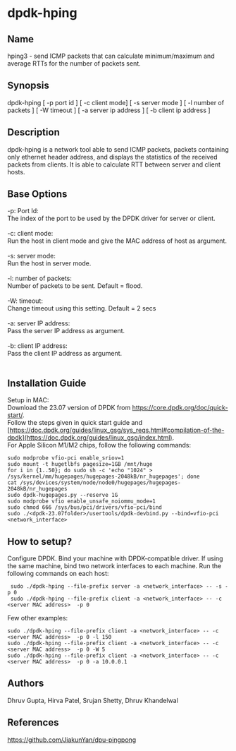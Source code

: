 # dpdk-hping

## Name
hping3 - send ICMP packets that can calculate minimum/maximum and average RTTs for the number of packets sent. 

## Synopsis
dpdk-hping [ -p port id ] [ -c client mode] [ -s server mode ] [ -l number of packets ] [ -W timeout ] [ -a server ip address ] [ -b client ip address ]

## Description
dpdk-hping is a network tool able to send ICMP packets, packets containing only ethernet header address, and displays the statistics of the received packets from clients. It is able to calculate RTT between server and client hosts. 

## Base Options

-p: Port Id: <br>
    The index of the port to be used by the DPDK driver for server or client. <br>
    <br>
-c: client mode: <br>
    Run the host in client mode and give the MAC address of host as argument.<br>
    <br>
-s: server mode:<br>
    Run the host in server mode. <br>
    <br>
-l: number of packets:<br>
    Number of packets to be sent. Default = flood.<br>
    <br>
-W: timeout:<br>
    Change timeout using this setting. Default = 2 secs<br>
    <br>
-a: server IP address:<br>
    Pass the server IP address as argument.<br>
    <br>
-b: client IP address:<br>
    Pass the client IP address as argument. <br>
    <br>
## Installation Guide
Setup in MAC:<br>
Download the 23.07 version of DPDK from https://core.dpdk.org/doc/quick-start/. <br>
Follow the steps given in quick start guide and [https://doc.dpdk.org/guides/linux_gsg/sys_reqs.html#compilation-of-the-dpdk](https://doc.dpdk.org/guides/linux_gsg/index.html). <br>
For Apple Silicon M1/M2 chips, follow the following commands:
```
sudo modprobe vfio-pci enable_sriov=1
sudo mount -t hugetlbfs pagesize=1GB /mnt/huge
for i in {1..50}; do sudo sh -c 'echo "1024" > /sys/kernel/mm/hugepages/hugepages-2048kB/nr_hugepages'; done
cat /sys/devices/system/node/node0/hugepages/hugepages-2048kB/nr_hugepages
sudo dpdk-hugepages.py --reserve 1G
sudo modprobe vfio enable_unsafe_noiommu_mode=1
sudo chmod 666 /sys/bus/pci/drivers/vfio-pci/bind
sudo ./<dpdk-23.07folder>/usertools/dpdk-devbind.py --bind=vfio-pci <network_interface>
```

## How to setup?
Configure DPDK.
Bind your machine with DPDK-compatible driver. If using the same machine, bind two network interfaces to each machine. 
Run the following commands on each host: 
```
 sudo ./dpdk-hping --file-prefix server -a <network_interface> -- -s -p 0
 sudo ./dpdk-hping --file-prefix client -a <network_interface> -- -c <server MAC address>  -p 0
```
Few other examples: 
```
sudo ./dpdk-hping --file-prefix client -a <network_interface> -- -c <server MAC address>  -p 0 -l 150
sudo ./dpdk-hping --file-prefix client -a <network_interface> -- -c <server MAC address>  -p 0 -W 5
sudo ./dpdk-hping --file-prefix client -a <network_interface> -- -c <server MAC address>  -p 0 -a 10.0.0.1
```
## Authors
Dhruv Gupta, Hirva Patel, Srujan Shetty, Dhruv Khandelwal

## References
https://github.com/JiakunYan/dpu-pingpong
